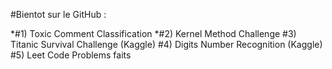 #Bientot sur le GitHub :

*#1) Toxic Comment Classification
*#2) Kernel Method Challenge
#3) Titanic Survival Challenge (Kaggle)
#4) Digits Number Recognition (Kaggle)
#5) Leet Code Problems faits
